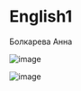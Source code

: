 # English1
Болкарева Анна

![image](https://github.com/user-attachments/assets/acebf04e-c0d5-4b6b-93f8-201394d94ded)


![image](https://github.com/user-attachments/assets/4b8ffc2d-2d24-4294-a829-2ee8f4bec0ae)
